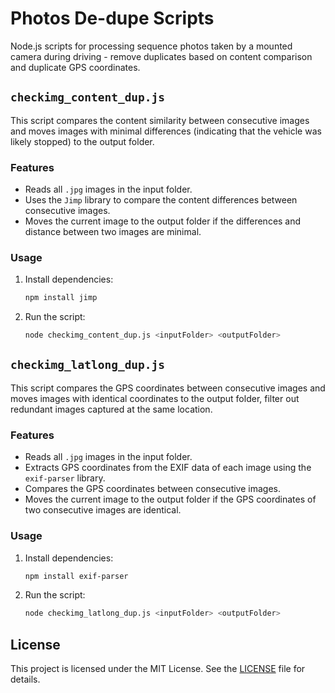 # Photos De-dupe Scripts

Node.js scripts for processing sequence photos taken by a mounted camera during driving - remove duplicates based on content comparison and duplicate GPS coordinates.

## `checkimg_content_dup.js`

This script compares the content similarity between consecutive images and moves images with minimal differences (indicating that the vehicle was likely stopped) to the output folder.

### Features

- Reads all `.jpg` images in the input folder.
- Uses the `Jimp` library to compare the content differences between consecutive images.
- Moves the current image to the output folder if the differences and distance between two images are minimal.

### Usage

1. Install dependencies:

    ```bash
    npm install jimp
    ```

2. Run the script:

    ```bash
    node checkimg_content_dup.js <inputFolder> <outputFolder>
    ```

## `checkimg_latlong_dup.js`

This script compares the GPS coordinates between consecutive images and moves images with identical coordinates to the output folder, filter out redundant images captured at the same location.

### Features

- Reads all `.jpg` images in the input folder.
- Extracts GPS coordinates from the EXIF data of each image using the `exif-parser` library.
- Compares the GPS coordinates between consecutive images.
- Moves the current image to the output folder if the GPS coordinates of two consecutive images are identical.

### Usage

1. Install dependencies:

    ```bash
    npm install exif-parser
    ```

2. Run the script:

    ```bash
    node checkimg_latlong_dup.js <inputFolder> <outputFolder>
    ```

## License

This project is licensed under the MIT License. See the [LICENSE](/LICENSE) file for details.